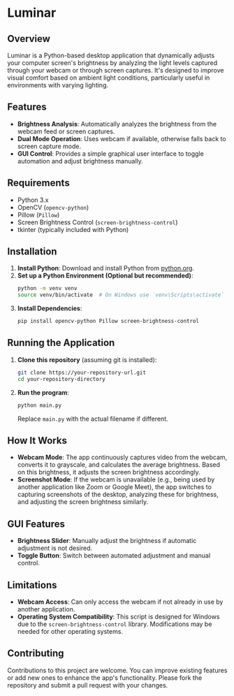 # Luminar

## Overview
Luminar is a Python-based desktop application that dynamically adjusts your computer screen's brightness by analyzing the light levels captured through your webcam or through screen captures. It's designed to improve visual comfort based on ambient light conditions, particularly useful in environments with varying lighting.

## Features
- **Brightness Analysis**: Automatically analyzes the brightness from the webcam feed or screen captures.
- **Dual Mode Operation**: Uses webcam if available, otherwise falls back to screen capture mode.
- **GUI Control**: Provides a simple graphical user interface to toggle automation and adjust brightness manually.

## Requirements
- Python 3.x
- OpenCV (`opencv-python`)
- Pillow (`Pillow`)
- Screen Brightness Control (`screen-brightness-control`)
- tkinter (typically included with Python)

## Installation
1. **Install Python**: Download and install Python from [python.org](https://www.python.org/downloads/).
2. **Set up a Python Environment (Optional but recommended)**:
    ```bash
    python -m venv venv
    source venv/bin/activate  # On Windows use `venv\Scripts\activate`
    ```
3. **Install Dependencies**:
    ```bash
    pip install opencv-python Pillow screen-brightness-control
    ```

## Running the Application
1. **Clone this repository** (assuming git is installed):
    ```bash
    git clone https://your-repository-url.git
    cd your-repository-directory
    ```
2. **Run the program**:
    ```bash
    python main.py
    ```
   Replace `main.py` with the actual filename if different.

## How It Works
- **Webcam Mode**: The app continuously captures video from the webcam, converts it to grayscale, and calculates the average brightness. Based on this brightness, it adjusts the screen brightness accordingly.
- **Screenshot Mode**: If the webcam is unavailable (e.g., being used by another application like Zoom or Google Meet), the app switches to capturing screenshots of the desktop, analyzing these for brightness, and adjusting the screen brightness similarly.

## GUI Features
- **Brightness Slider**: Manually adjust the brightness if automatic adjustment is not desired.
- **Toggle Button**: Switch between automated adjustment and manual control.

## Limitations
- **Webcam Access**: Can only access the webcam if not already in use by another application.
- **Operating System Compatibility**: This script is designed for Windows due to the `screen-brightness-control` library. Modifications may be needed for other operating systems.

## Contributing
Contributions to this project are welcome. You can improve existing features or add new ones to enhance the app's functionality. Please fork the repository and submit a pull request with your changes.

